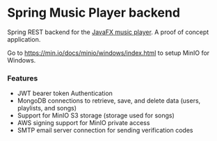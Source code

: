 # Spring Music Player backend

Spring REST backend for the [JavaFX music player](https://github.com/benalcocer/music-player "player"). A proof of concept application.

Go to https://min.io/docs/minio/windows/index.html to setup MinIO for Windows.

### Features

- JWT bearer token Authentication
- MongoDB connections to retrieve, save, and delete data (users, playlists, and songs)
- Support for MinIO S3 storage (storage used for songs)
- AWS signing support for MinIO private access
- SMTP email server connection for sending verification codes
